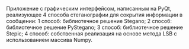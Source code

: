 Приложение с графическим интерфейсом, написанным на PyQt, реализующее 4 способа стеганографии для сокрытия информации в сообщении:
1 способ: библиотечное решение Stegano;
2 способ: библиотечное решение PyStegano;
3 способ: библиотечное решение Stepic;
4 способ: собственная реализация на основе метода LSB с использованием массива Numpy.

